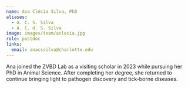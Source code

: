 ```yaml
---
name: Ana Clécia Silva, PhD
aliases:
  - A. C. S. Silva
  - A. C. d. S. Silva
image: images/team/aclecia.jpg
role: postdoc
links:
  email: anacssilva@charlotte.edu
---
```


Ana joined the ZVBD Lab as a visiting scholar in 2023 while pursuing her PhD in Animal Science. After completing her degree, she returned to continue bringing light to pathogen discovery and tick-borne diseases.
